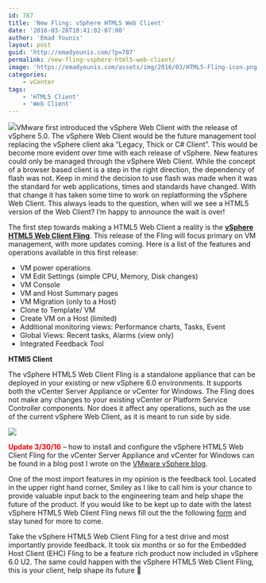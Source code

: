 ```yaml
---
id: 787
title: 'New Fling: vSphere HTML5 Web Client'
date: '2016-03-28T10:41:02-07:00'
author: 'Emad Younis'
layout: post
guid: 'http://emadyounis.com/?p=787'
permalink: /new-fling-vsphere-html5-web-client/
image: 'https://emadyounis.com/assets/img/2016/03/HTML5-Fling-icon.png'
categories:
    - vCenter
tags:
    - 'HTML5 Client'
    - 'Web Client'
---
```


![](https://emadyounis.com/assets/img/2016/03/HTML5-Fling-icon.png?resize=166%2C166)VMware first introduced the vSphere Web Client with the release of vSphere 5.0. The vSphere Web Client would be the future management tool replacing the vSphere client aka “Legacy, Thick or C# Client”. This would be become more evident over time with each release of vSphere. New features could only be managed through the vSphere Web Client. While the concept of a browser based client is a step in the right direction, the dependency of flash was not. Keep in mind the decision to use flash was made when it was the standard for web applications, times and standards have changed. With that change it has taken some time to work on replatforming the vSphere Web Client. This always leads to the question, when will we see a HTML5 version of the Web Client? I’m happy to announce the wait is over!

The first step towards making a HTML5 Web Client a reality is the <span style="color: #0000ff;">**[vSphere HTML5 Web Client Fling](https://labs.vmware.com/flings/vsphere-html5-web-client)**</span>. This release of the Fling will focus primary on VM management, with more updates coming. Here is a list of the features and operations available in this first release:

- VM power operations
- VM Edit Settings (simple CPU, Memory, Disk changes)
- VM Console
- VM and Host Summary pages
- VM Migration (only to a Host)
- Clone to Template/ VM
- Create VM on a Host (limited)
- Additional monitoring views: Performance charts, Tasks, Event
- Global Views: Recent tasks, Alarms (view only)
- Integrated Feedback Tool

**HTMl5 Client**

The vSphere HTML5 Web Client Fling is a standalone appliance that can be deployed in your existing or new vSphere 6.0 environments. It supports both the vCenter Server Appliance or vCenter for Windows. The Fling does not make any changes to your existing vCenter or Platform Service Controller components. Nor does it affect any operations, such as the use of the current vSphere Web Client, as it is meant to run side by side.

[![](https://emadyounis.com/assets/img/2016/03/HTML5-Client.png?resize=1365%2C837)](https://emadyounis.com/assets/img/2016/03/HTML5-Client.png)

<span style="color: #ff0000;">**Update 3/30/16**</span> – how to install and configure the vSphere HTML5 Web Client Fling for the vCenter Server Appliance and vCenter for Windows can be found in a blog post I wrote on the [VMware vSphere blog](http://blogs.vmware.com/vsphere/2016/03/vsphere-html5-web-client-fling-getting-started.html).

One of the most import features in my opinion is the feedback tool. Located in the upper right hand corner, Smiley as I like to call him is your chance to provide valuable input back to the engineering team and help shape the future of the product. If you would like to be kept up to date with the latest vSphere HTML5 Web Client Fling news fill out the the following [form](https://docs.google.com/forms/d/1d9OGrJk_u-w-QXdJPRMoX14hxNBTfW4RXmNDzsso1cA/viewform?c=0&w=1&usp=send_form) and stay tuned for more to come.

Take the vSphere HTML5 Web Client Fling for a test drive and most importantly provide feedback. It took six months or so for the Embedded Host Client (EHC) Fling to be a feature rich product now included in vSphere 6.0 U2. The same could happen with the vSphere HTML5 Web Client Fling, this is your client, help shape its future 🙂
